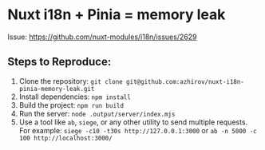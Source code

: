 # Nuxt i18n + Pinia = memory leak

Issue: https://github.com/nuxt-modules/i18n/issues/2629

## Steps to Reproduce:

1. Clone the repository: `git clone git@github.com:azhirov/nuxt-i18n-pinia-memory-leak.git`
2. Install dependencies: `npm install`
3. Build the project: `npm run build`
4. Run the server: `node .output/server/index.mjs`
5. Use a tool like `ab`, `siege`, or any other utility to send multiple requests. For example: `siege -c10 -t30s http://127.0.0.1:3000` or `ab -n 5000 -c 100 http://localhost:3000/`
